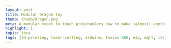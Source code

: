 ```yaml
---
layout: post
title: Modular Dragon Toy
thumb: thumb/dragon.png
meta: A modular robot to teach preschoolers how to make (almost) anything.   
highlight: 1
topic: tbra
tags: [3d-printing, laser-cutting, arduino, fusion-360, esp, mqtt, i2c]
---
```


